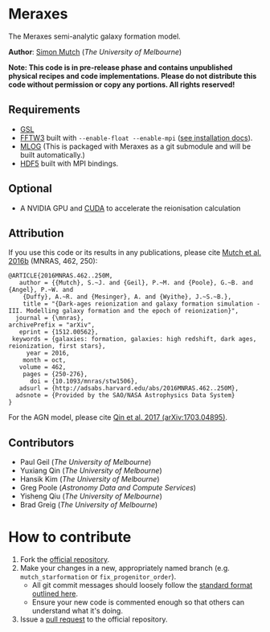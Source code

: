 Meraxes
=======

The Meraxes semi-analytic galaxy formation model.

**Author**: [Simon Mutch](http://www.ph.unimelb.edu.au/~smutch/index.html) (*The University of Melbourne*)

**Note: This code is in pre-release phase and contains unpublished physical recipes and code implementations.  Please do not distribute this code without permission or copy any portions.  All rights reserved!**

Requirements
------------

* [GSL](https://www.gnu.org/software/gsl/)
* [FFTW3](http://www.fftw.org) built with `--enable-float --enable-mpi` ([see installation docs](http://www.fftw.org/fftw3_doc/Installation-on-Unix.html#Installation-on-Unix)).
* [MLOG](https://github.com/smutch/mlog) (This is packaged with Meraxes as a git submodule and will be built automatically.)
* [HDF5](https://support.hdfgroup.org/HDF5/) built with MPI bindings.


Optional
--------

* A NVIDIA GPU and [CUDA](https://developer.nvidia.com/cuda-zone) to accelerate the reionisation calculation


Attribution
-----------

If you use this code or its results in any publications, please cite [Mutch et al. 2016b](http://adsabs.harvard.edu/abs/2016MNRAS.462..250M) (MNRAS, 462, 250):

```
@ARTICLE{2016MNRAS.462..250M,
   author = {{Mutch}, S.~J. and {Geil}, P.~M. and {Poole}, G.~B. and {Angel}, P.~W. and 
	{Duffy}, A.~R. and {Mesinger}, A. and {Wyithe}, J.~S.~B.},
    title = "{Dark-ages reionization and galaxy formation simulation - III. Modelling galaxy formation and the epoch of reionization}",
  journal = {\mnras},
archivePrefix = "arXiv",
   eprint = {1512.00562},
 keywords = {galaxies: formation, galaxies: high redshift, dark ages, reionization, first stars},
     year = 2016,
    month = oct,
   volume = 462,
    pages = {250-276},
      doi = {10.1093/mnras/stw1506},
   adsurl = {http://adsabs.harvard.edu/abs/2016MNRAS.462..250M},
  adsnote = {Provided by the SAO/NASA Astrophysics Data System}
}
```

For the AGN model, please cite [Qin et al. 2017 (arXiv:1703.04895)](https://ui.adsabs.harvard.edu/#abs/2017arXiv170304895Q/abstract).


Contributors
------------

* Paul Geil (*The University of Melbourne*)
* Yuxiang Qin (*The University of Melbourne*)
* Hansik Kim (*The University of Melbourne*)
* Greg Poole (*Astronomy Data and Compute Services*)
* Yisheng Qiu (*The University of Melbourne*)
* Brad Greig (*The University of Melbourne*)


How to contribute
=================

1. Fork the [official repository](https://bitbucket.org/dragons-astro/meraxes).
2. Make your changes in a new, appropriately named branch (e.g. `mutch_starformation` or `fix_progenitor_order`).
    * All git commit messages should loosely follow the [standard format outlined here](http://tbaggery.com/2008/04/19/a-note-about-git-commit-messages.html).
    * Ensure your new code is commented enough so that others can understand what it's doing.
3. Issue a [pull request](https://help.github.com/en/articles/about-pull-requests) to the official repository.
